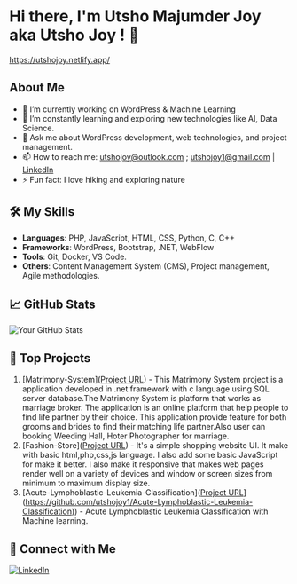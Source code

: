 # Hi there, I'm Utsho Majumder Joy aka Utsho Joy ! 👋
https://utshojoy.netlify.app/

## About Me
- 🔭 I’m currently working on WordPress & Machine Learning
- 🌱 I’m constantly learning and exploring new technologies like AI, Data Science.
- 💬 Ask me about WordPress development, web technologies, and project management.
- 📫 How to reach me: utshojoy@outlook.com ; utshojoy1@gmail.com | [LinkedIn](https://www.linkedin.com/in/utsho-majumder-joy/)
- ⚡ Fun fact: I love hiking and exploring nature

## 🛠️ My Skills
- **Languages**: PHP, JavaScript, HTML, CSS, Python, C, C++ 
- **Frameworks**: WordPress, Bootstrap, .NET, WebFlow
- **Tools**: Git, Docker, VS Code.
- **Others**: Content Management System (CMS), Project management, Agile methodologies.
## 📈 GitHub Stats
![Your GitHub Stats](https://github-readme-stats.vercel.app/api?username=utshojoy1&show_icons=true&theme=radical)

## 🌟 Top Projects
1. [Matrimony-System]([Project URL](https://github.com/utshojoy1/Matrimony-System)) - This Matrimony System project is a application developed in .net framework with c language using SQL server database.The Matrimony System is platform that works as marriage broker. The application is an online platform that help people to find life partner by their choice. This application provide feature for both grooms and brides to find their matching life partner.Also user can booking Weeding Hall, Hoter Photographer for marriage.
2. [Fashion-Store]([Project URL](https://github.com/utshojoy1/Fashion-Store)) - It's a simple shopping website UI. It make with basic html,php,css,js language. I also add some basic JavaScript for make it better. I also make it responsive that makes web pages render well on a variety of devices and window or screen sizes from minimum to maximum display size.
3. [Acute-Lymphoblastic-Leukemia-Classification]([Project URL](https://github.com/utshojoy1/Fashion-Store)](https://github.com/utshojoy1/Acute-Lymphoblastic-Leukemia-Classification)) - Acute Lymphoblastic Leukemia Classification with Machine learning.

## 🤝 Connect with Me
[![LinkedIn](https://img.shields.io/badge/LinkedIn-blue)](https://www.linkedin.com/in/utsho-majumder-joy/)

